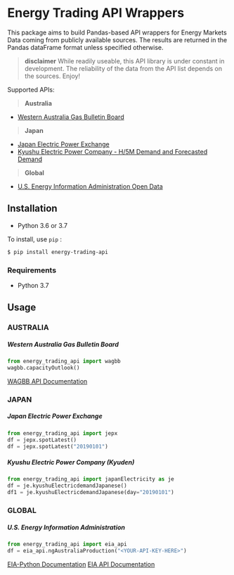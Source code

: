 # Energy Trading API Wrappers
This package aims to build Pandas-based API wrappers for Energy Markets Data coming from publicly available sources.
The results are returned in the Pandas dataFrame format unless specified otherwise.

> **disclaimer** While readily useable, this API library is under constant in development. The reliability of the data from  the API list depends on the sources.
 Enjoy!

Supported APIs:
> **Australia**
- [Western Australia Gas Bulletin Board](https://gbbwa.aemo.com.au/)

> **Japan**
- [Japan Electric Power Exchange](http://www.jepx.org/)
- [Kyushu Electric Power Company - H/5M Demand and Forecasted Demand](http://www.kyuden.co.jp)

> **Global**
- [U.S. Energy Information Administration Open Data](https://www.eia.gov/opendata/)

## Installation
* Python 3.6 or 3.7

To install,  use `pip` :
```bash
$ pip install energy-trading-api
```

### Requirements
* Python 3.7


## Usage
### AUSTRALIA
##### Western Australia Gas Bulletin Board
```python
from energy_trading_api import wagbb 
wagbb.capacityOutlook()
```    
[WAGBB API Documentation](https://gbbwa.aemo.com.au/api/v1/document/1f2bc41e-3e42-41eb-86f7-4a10d2d6e4bc/content)

### JAPAN
##### Japan Electric Power Exchange
```python
from energy_trading_api import jepx 
df = jepx.spotLatest()
df = jepx.spotLatest("20190101")
```  

##### Kyushu Electric Power Company (Kyuden)
```python
from energy_trading_api import japanElectricity as je 
df = je.kyushuElectricdemandJapanese()
df1 = je.kyushuElectricdemandJapanese(day="20190101")
```  
 
### GLOBAL
##### U.S. Energy Information Administration
```python
from energy_trading_api import eia_api 
df = eia_api.ngAustraliaProduction("<YOUR-API-KEY-HERE>")
```    
[EIA-Python Documentation](https://github.com/mra1385/EIA-python)
[EIA API Documentation](https://www.eia.gov/opendata/commands.php)